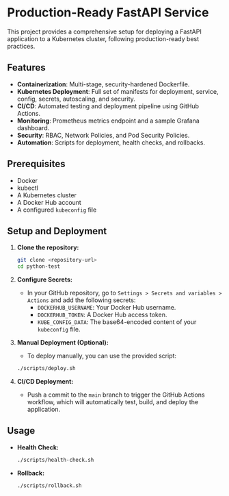 # Production-Ready FastAPI Service

This project provides a comprehensive setup for deploying a FastAPI application to a Kubernetes cluster, following production-ready best practices.

## Features

- **Containerization**: Multi-stage, security-hardened Dockerfile.
- **Kubernetes Deployment**: Full set of manifests for deployment, service, config, secrets, autoscaling, and security.
- **CI/CD**: Automated testing and deployment pipeline using GitHub Actions.
- **Monitoring**: Prometheus metrics endpoint and a sample Grafana dashboard.
- **Security**: RBAC, Network Policies, and Pod Security Policies.
- **Automation**: Scripts for deployment, health checks, and rollbacks.

## Prerequisites

- Docker
- kubectl
- A Kubernetes cluster
- A Docker Hub account
- A configured `kubeconfig` file

## Setup and Deployment

1.  **Clone the repository:**
    ```bash
    git clone <repository-url>
    cd python-test
    ```

2.  **Configure Secrets:**
    - In your GitHub repository, go to `Settings > Secrets and variables > Actions` and add the following secrets:
      - `DOCKERHUB_USERNAME`: Your Docker Hub username.
      - `DOCKERHUB_TOKEN`: A Docker Hub access token.
      - `KUBE_CONFIG_DATA`: The base64-encoded content of your `kubeconfig` file.

3.  **Manual Deployment (Optional):**
    - To deploy manually, you can use the provided script:
    ```bash
    ./scripts/deploy.sh
    ```

4.  **CI/CD Deployment:**
    - Push a commit to the `main` branch to trigger the GitHub Actions workflow, which will automatically test, build, and deploy the application.

## Usage

- **Health Check:**
  ```bash
  ./scripts/health-check.sh
  ```

- **Rollback:**
  ```bash
  ./scripts/rollback.sh
  ```
